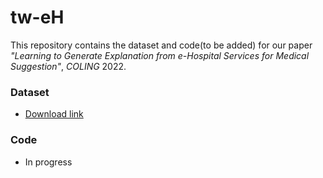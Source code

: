 # tw-eH
This repository contains the dataset and code(to be added) for our paper *"Learning to Generate Explanation from e-Hospital Services for Medical Suggestion"*, *COLING* 2022.

### Dataset
- [Download link](https://drive.google.com/u/0/uc?id=1yB933kGHt-ai45H5rxOfEfsM2LlDAn6r&export=download)

### Code
- In progress
